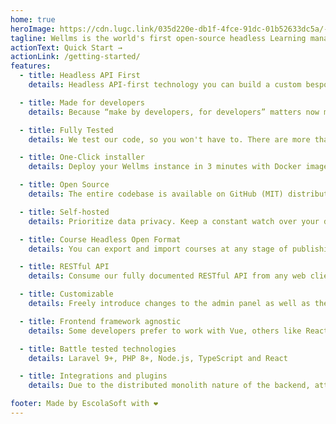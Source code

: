 ```yaml
---
home: true
heroImage: https://cdn.lugc.link/035d220e-db1f-4fce-91dc-01b52633dc5a/-/preview/-/stretch/off/-/format/auto/-/quality/normal/-/resize/368x/
tagline: Wellms is the world's first open-source headless Learning management system (LMS) that puts developers as first class citizens. It is written in modern, strongly typed PHP8 & TypeScript, fully customizable and 100% focused on delivering performant and powerful API.
actionText: Quick Start →
actionLink: /getting-started/
features:
  - title: Headless API First
    details: Headless API-first technology you can build a custom bespoke solution, and integrate it with any other technology

  - title: Made for developers
    details: Because “make by developers, for developers” matters now more than ever

  - title: Fully Tested
    details: We test our code, so you won't have to. There are more than 1000 integration tests already written with that number rising every time we expand our codebase. Currently, overall code coverage is close to 80%

  - title: One-Click installer
    details: Deploy your Wellms instance in 3 minutes with Docker images and provided scripts.

  - title: Open Source
    details: The entire codebase is available on GitHub (MIT) distributed by independent fully testes packages

  - title: Self-hosted
    details: Prioritize data privacy. Keep a constant watch over your data and your costs.

  - title: Course Headless Open Format
    details: You can export and import courses at any stage of publishing process. Out data format is open sourced and fully documented, created with readability and parsing performance in mind.

  - title: RESTful API
    details: Consume our fully documented RESTful API from any web client (using React, Vue, Angular, Svelte or any other fronted framework), mobile app or even IoT device.

  - title: Customizable
    details: Freely introduce changes to the admin panel as well as the API. Manage your courses custom topic types. Define new types of interactive content, upload custom H5P components and change everything else you can think of. It's open source after all.

  - title: Frontend framework agnostic
    details: Some developers prefer to work with Vue, others like React, or Angular, while others feel like Svelte is the future. One of our unique features is that it might work with any frontend framework.

  - title: Battle tested technologies
    details: Laravel 9+, PHP 8+, Node.js, TypeScript and React

  - title: Integrations and plugins
    details: Due to the distributed monolith nature of the backend, attaching integration is a forward process. So far we can integrate wells with Mattermost and Slack, Jitsi, and webinars (RMTP publishing) for Youtube or AWS Streaming, cal.com for Scheduling and so on.

footer: Made by EscolaSoft with ❤️
---
```

